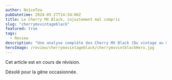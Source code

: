 ```yaml
---
author: No1ceTea
pubDatetime: 2024-05-27T14:34:06Z
title: Le Cherry MX Black, injustement mal compris
slug: "cherrymxvintageblack"
featured: true
tags:
  - Review
description: "Une analyse complète des Cherry MX Black (Du vintage au moderne)."
heroImage: /review/cherrymxvintageblack/cherrymxvintblackHero.jpg
---
```


Cet article est en cours de révision.

Désolé pour la gêne occasionnée.
